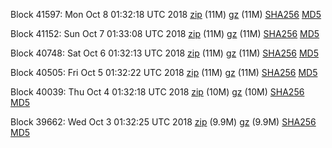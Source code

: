 Block 41597: Mon Oct  8 01:32:18 UTC 2018 [zip](https://files.01coin.io/testnet/2018-10-08/bootstrap.dat.zip) (11M) [gz](https://files.01coin.io/testnet/2018-10-08/bootstrap.dat.tar.gz) (11M) [SHA256](https://files.01coin.io/testnet/2018-10-08/sha256.txt) [MD5](https://files.01coin.io/testnet/2018-10-08/md5.txt)

Block 41152: Sun Oct  7 01:33:08 UTC 2018 [zip](https://files.01coin.io/testnet/2018-10-07/bootstrap.dat.zip) (11M) [gz](https://files.01coin.io/testnet/2018-10-07/bootstrap.dat.tar.gz) (11M) [SHA256](https://files.01coin.io/testnet/2018-10-07/sha256.txt) [MD5](https://files.01coin.io/testnet/2018-10-07/md5.txt)

Block 40748: Sat Oct  6 01:32:13 UTC 2018 [zip](https://files.01coin.io/testnet/2018-10-06/bootstrap.dat.zip) (11M) [gz](https://files.01coin.io/testnet/2018-10-06/bootstrap.dat.tar.gz) (11M) [SHA256](https://files.01coin.io/testnet/2018-10-06/sha256.txt) [MD5](https://files.01coin.io/testnet/2018-10-06/md5.txt)

Block 40505: Fri Oct  5 01:32:22 UTC 2018 [zip](https://files.01coin.io/testnet/2018-10-05/bootstrap.dat.zip) (11M) [gz](https://files.01coin.io/testnet/2018-10-05/bootstrap.dat.tar.gz) (11M) [SHA256](https://files.01coin.io/testnet/2018-10-05/sha256.txt) [MD5](https://files.01coin.io/testnet/2018-10-05/md5.txt)

Block 40039: Thu Oct  4 01:32:18 UTC 2018 [zip](https://files.01coin.io/testnet/2018-10-04/bootstrap.dat.zip) (10M) [gz](https://files.01coin.io/testnet/2018-10-04/bootstrap.dat.tar.gz) (10M) [SHA256](https://files.01coin.io/testnet/2018-10-04/sha256.txt) [MD5](https://files.01coin.io/testnet/2018-10-04/md5.txt)

Block 39662: Wed Oct  3 01:32:25 UTC 2018 [zip](https://files.01coin.io/testnet/2018-10-03/bootstrap.dat.zip) (9.9M) [gz](https://files.01coin.io/testnet/2018-10-03/bootstrap.dat.tar.gz) (9.9M) [SHA256](https://files.01coin.io/testnet/2018-10-03/sha256.txt) [MD5](https://files.01coin.io/testnet/2018-10-03/md5.txt)
